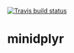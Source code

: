 [![Travis build status](https://travis-ci.org/obardho/minidplyr.svg?branch=master)](https://travis-ci.org/obardho/minidplyr)

# minidplyr